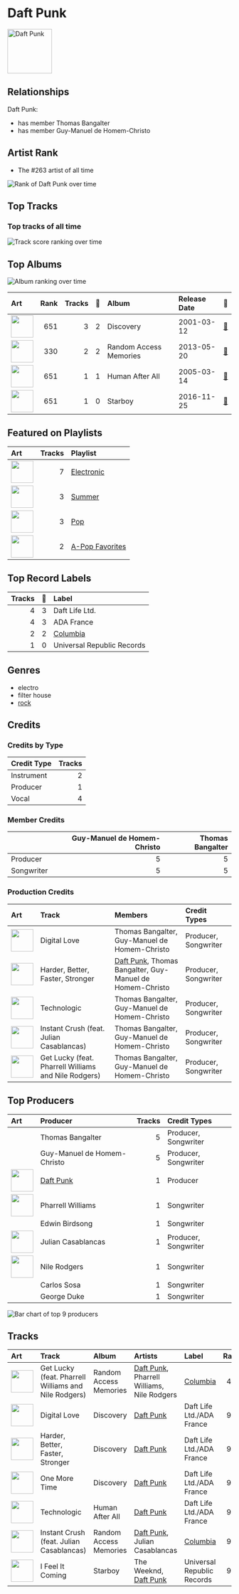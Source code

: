 
# Daft Punk


<img src="https://i.scdn.co/image/ab6761610000e5eba7bfd7835b5c1eee0c95fa6e" alt="Daft Punk" width="100" />

## Relationships

Daft Punk:
- has member Thomas Bangalter
- has member Guy-Manuel de Homem-Christo

## Artist Rank
- The #263 artist of all time

![Rank of Daft Punk over time](../../images/artists/daft_punk/rank_time_series.png)
## Top Tracks


### Top tracks of all time

![Track score ranking over time](../../images/artists/daft_punk/track_rank_time_series_score.png)
## Top Albums

![Album ranking over time](../../images/artists/daft_punk/album_rank_time_series.png)

| Art | Rank | Tracks | 💚 | Album | Release Date | 🔗 |
|:---|---:|---:|---:|:---|:---|:---|
| <img src="https://i.scdn.co/image/ab67616d0000b2736610c21366e613bfd9f5d197" alt="" width="50" /> | 651 | 3 | 2 | Discovery | 2001-03-12 | [🔗](https://open.spotify.com/album/2noRn2Aes5aoNVsU6iWThc) |
| <img src="https://i.scdn.co/image/ab67616d0000b2739b9b36b0e22870b9f542d937" alt="" width="50" /> | 330 | 2 | 2 | Random Access Memories | 2013-05-20 | [🔗](https://open.spotify.com/album/4m2880jivSbbyEGAKfITCa) |
| <img src="https://i.scdn.co/image/ab67616d0000b273d8601e15fa1b4351fe1fc6ae" alt="" width="50" /> | 651 | 1 | 1 | Human After All | 2005-03-14 | [🔗](https://open.spotify.com/album/1A2GTWGtFfWp7KSQTwWOyo) |
| <img src="https://i.scdn.co/image/ab67616d0000b2734718e2b124f79258be7bc452" alt="" width="50" /> | 651 | 1 | 0 | Starboy | 2016-11-25 | [🔗](https://open.spotify.com/album/2ODvWsOgouMbaA5xf0RkJe) |

## Featured on Playlists
| Art | Tracks | Playlist |
|:---|---:|:---|
| <img src="https://mosaic.scdn.co/640/ab67616d00001e026610c21366e613bfd9f5d197ab67616d00001e0279e8b529ce6c088a8027b2a1ab67616d00001e029b9b36b0e22870b9f542d937ab67616d00001e02d8601e15fa1b4351fe1fc6ae" alt="" width="50" /> | 7 | [Electronic](../../playlists/electronic/overview.md) |
| <img src="https://mosaic.scdn.co/640/ab67616d00001e0204878afb19613a94d37b29ceab67616d00001e021544041d0285585cc92c2709ab67616d00001e02570f746ccc2c75af070da1e0ab67616d00001e02d8cc2281fcd4519ca020926b" alt="" width="50" /> | 3 | [Summer](../../playlists/summer/overview.md) |
| <img src="https://mosaic.scdn.co/640/ab67616d00001e0241aa6776dc15fbd71a2b4557ab67616d00001e029b9a3105ad4ffb91ad2e2798ab67616d00001e029dbb37516ff4b03244808e45ab67616d00001e02d6ec808748fa5b0c2d3a6618" alt="" width="50" /> | 3 | [Pop](../../playlists/pop/overview.md) |
| <img src="https://mosaic.scdn.co/640/ab67616d00001e02022b4010e20659300f42c375ab67616d00001e02527d94ecf554774fc313bf48ab67616d00001e02c8b444df094279e70d0ed856ab67616d00001e02d0ec2db731952a7efabc6397" alt="" width="50" /> | 2 | [A-Pop Favorites](../../playlists/a-pop_favorites/overview.md) |

## Top Record Labels

| Tracks | 💚 | Label |
|---:|---:|:---|
| 4 | 3 | Daft Life Ltd. |
| 4 | 3 | ADA France |
| 2 | 2 | [Columbia](../../labels/columbia/overview.md) |
| 1 | 0 | Universal Republic Records |

## Genres

- electro
- filter house
- [rock](../../genres/rock/overview.md)

## Credits

### Credits by Type

| Credit Type | Tracks |
|:---|---:|
| Instrument | 2 |
| Producer | 1 |
| Vocal | 4 |

### Member Credits

| | Guy-Manuel de Homem-Christo | Thomas Bangalter |
|:---|---:|---:|
| Producer | 5 | 5 |
| Songwriter | 5 | 5 |
### Production Credits

| Art | Track | Members | Credit Types |
|:---|:---|:---|:---|
| <img src="https://i.scdn.co/image/ab67616d0000b2736610c21366e613bfd9f5d197" alt="" width="50" /> | Digital Love | Thomas Bangalter, Guy-Manuel de Homem-Christo | Producer, Songwriter |
| <img src="https://i.scdn.co/image/ab67616d0000b2736610c21366e613bfd9f5d197" alt="" width="50" /> | Harder, Better, Faster, Stronger | [Daft Punk](.), Thomas Bangalter, Guy-Manuel de Homem-Christo | Producer, Songwriter |
| <img src="https://i.scdn.co/image/ab67616d0000b273d8601e15fa1b4351fe1fc6ae" alt="" width="50" /> | Technologic | Thomas Bangalter, Guy-Manuel de Homem-Christo | Producer, Songwriter |
| <img src="https://i.scdn.co/image/ab67616d0000b2739b9b36b0e22870b9f542d937" alt="" width="50" /> | Instant Crush (feat. Julian Casablancas) | Thomas Bangalter, Guy-Manuel de Homem-Christo | Producer, Songwriter |
| <img src="https://i.scdn.co/image/ab67616d0000b2739b9b36b0e22870b9f542d937" alt="" width="50" /> | Get Lucky (feat. Pharrell Williams and Nile Rodgers) | Thomas Bangalter, Guy-Manuel de Homem-Christo | Producer, Songwriter |

## Top Producers

| Art | Producer | Tracks | Credit Types |
|:---|:---|---:|:---|
| | Thomas Bangalter | 5 | Producer, Songwriter |
| | Guy-Manuel de Homem-Christo | 5 | Producer, Songwriter |
| <img src="https://i.scdn.co/image/ab6761610000e5eba7bfd7835b5c1eee0c95fa6e" alt="" width="50" /> | [Daft Punk](overview.md) | 1 | Producer |
| <img src="https://i.scdn.co/image/ab6761610000e5ebf0789cd783c20985ec3deb4e" alt="" width="50" /> | Pharrell Williams | 1 | Songwriter |
| | Edwin Birdsong | 1 | Songwriter |
| <img src="https://i.scdn.co/image/ab6761610000e5eb97357a72fc531a2c2d3ee47a" alt="" width="50" /> | Julian Casablancas | 1 | Producer, Songwriter |
| <img src="https://i.scdn.co/image/ab6761610000e5ebede7b4f5a5316f0cf586ec7e" alt="" width="50" /> | Nile Rodgers | 1 | Songwriter |
| | Carlos Sosa | 1 | Songwriter |
| | George Duke | 1 | Songwriter |

![Bar chart of top 9 producers](../../images/artists/daft_punk/producers.png)
## Tracks

| Art | Track | Album | Artists | Label | Rank | 💚 | 🔗 |
|:---|:---|:---|:---|:---|---:|:---|:---|
| <img src="https://i.scdn.co/image/ab67616d0000b2739b9b36b0e22870b9f542d937" alt="" width="50" /> | Get Lucky (feat. Pharrell Williams and Nile Rodgers) | Random Access Memories | [Daft Punk](overview.md), Pharrell Williams, Nile Rodgers | [Columbia](../../labels/columbia) | 467 | 💚 | [🔗](https://open.spotify.com/track/69kOkLUCkxIZYexIgSG8rq) |
| <img src="https://i.scdn.co/image/ab67616d0000b2736610c21366e613bfd9f5d197" alt="" width="50" /> | Digital Love | Discovery | [Daft Punk](overview.md) | Daft Life Ltd./ADA France | 989 | 💚 | [🔗](https://open.spotify.com/track/2VEZx7NWsZ1D0eJ4uv5Fym) |
| <img src="https://i.scdn.co/image/ab67616d0000b2736610c21366e613bfd9f5d197" alt="" width="50" /> | Harder, Better, Faster, Stronger | Discovery | [Daft Punk](overview.md) | Daft Life Ltd./ADA France | 989 | 💚 | [🔗](https://open.spotify.com/track/5W3cjX2J3tjhG8zb6u0qHn) |
| <img src="https://i.scdn.co/image/ab67616d0000b2736610c21366e613bfd9f5d197" alt="" width="50" /> | One More Time | Discovery | [Daft Punk](overview.md) | Daft Life Ltd./ADA France | 989 | | [🔗](https://open.spotify.com/track/0DiWol3AO6WpXZgp0goxAV) |
| <img src="https://i.scdn.co/image/ab67616d0000b273d8601e15fa1b4351fe1fc6ae" alt="" width="50" /> | Technologic | Human After All | [Daft Punk](overview.md) | Daft Life Ltd./ADA France | 989 | 💚 | [🔗](https://open.spotify.com/track/0LSLM0zuWRkEYemF7JcfEE) |
| <img src="https://i.scdn.co/image/ab67616d0000b2739b9b36b0e22870b9f542d937" alt="" width="50" /> | Instant Crush (feat. Julian Casablancas) | Random Access Memories | [Daft Punk](overview.md), Julian Casablancas | [Columbia](../../labels/columbia) | 989 | 💚 | [🔗](https://open.spotify.com/track/2cGxRwrMyEAp8dEbuZaVv6) |
| <img src="https://i.scdn.co/image/ab67616d0000b2734718e2b124f79258be7bc452" alt="" width="50" /> | I Feel It Coming | Starboy | The Weeknd, [Daft Punk](overview.md) | Universal Republic Records | 989 | | [🔗](https://open.spotify.com/track/3dhjNA0jGA8vHBQ1VdD6vV) |
